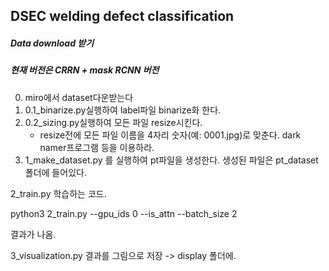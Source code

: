 ## DSEC welding defect classification 

##### Data download 받기
##### 현재 버전은 CRRN + mask RCNN 버전

0) miro에서 dataset다운받는다
1) 0.1_binarize.py실행하여 label파일 binarize화 한다. 
2) 0.2_sizing.py실행하여 모든 파일 resize시킨다.
   - resize전에 모든 파일 이름을 4자리 숫자(예: 0001.jpg)로 맞춘다. dark namer프로그램 등을 이용하라.
3) 1_make_dataset.py 를 실행하여 pt파일을 생성한다. 생성된 파일은 pt_dataset폴더에 들어있다. 

2_train.py 
학습하는 코드. 

python3 2_train.py --gpu_ids 0 --is_attn --batch_size 2 

결과가 나옴. 

3_visualization.py 
결과를 그림으로 저장 -> display 폴더에. 

